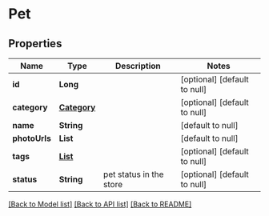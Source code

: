 # Pet
## Properties

| Name | Type | Description | Notes |
|------------ | ------------- | ------------- | -------------|
| **id** | **Long** |  | [optional] [default to null] |
| **category** | [**Category**](Category.md) |  | [optional] [default to null] |
| **name** | **String** |  | [default to null] |
| **photoUrls** | **List** |  | [default to null] |
| **tags** | [**List**](Tag.md) |  | [optional] [default to null] |
| **status** | **String** | pet status in the store | [optional] [default to null] |

[[Back to Model list]](../README.md#documentation-for-models) [[Back to API list]](../README.md#documentation-for-api-endpoints) [[Back to README]](../README.md)

